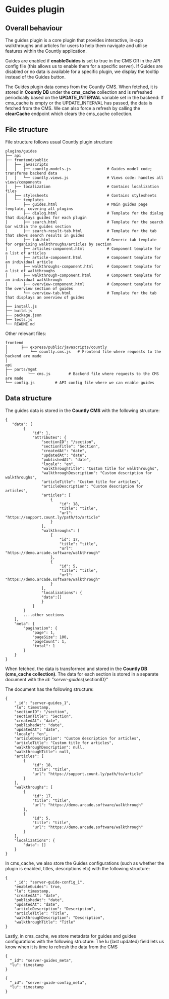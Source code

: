 # Guides plugin

## Overall behaviour

The guides plugin is a core plugin that provides interactive, in-app walkthroughs and articles for users to help them navigate and utilise features within the Countly application.

Guides are enabled if **enableGuides** is set to true in the CMS OR in the API config file (this allows us to enable them for a specific server). If Guides are disabled or no data is available for a specific plugin, we display the tooltip instead of the Guides button.

The Guides plugin data comes from the Countly CMS. When fetched, it is stored in **Countly DB** under the **cms_cache** collection and is refreshed periodically based on the **UPDATE_INTERVAL** variable set in the backend:
If cms_cache is empty or the UPDATE_INTERVAL has passed, the data is fetched from the CMS. We can also force a refresh by calling the **clearCache** endpoint which clears the cms_cache collection.

## File structure

File structure follows usual Countly plugin structure

```
plugins/guides
├── api
├── frontend/public
│   ├── javascripts
│   │   ├── countly.models.js                # Guides model code; transforms backend data
│   │   └── countly.views.js                 # Views code: handles all views/components
│   ├── localization                         # Contains localization files
│   ├── stylesheets                          # Contains stylesheets
│   └── templates
│       ├── guides.html                      # Main guides page template, covering all plugins
│       ├── dialog.html                      # Template for the dialog that displays guides for each plugin
│       ├── search.html                      # Template for the search bar within the guides section
│       ├── search-result-tab.html           # Template for the tab that shows search results in guides
│       ├── tab.html                         # Generic tab template for organising walkthroughs/articles by section
│       ├── articles-component.html          # Component template for a list of articles
│       ├── article-component.html           # Component template for an individual article
│       ├── walkthroughs-component.html      # Component template for a list of walkthroughs
│       ├── walkthrough-component.html       # Component template for an individual walkthrough
│       ├── overview-component.html          # Component template for the overview section of guides
│       └── overview-tab.html                # Template for the tab that displays an overview of guides
│
├── install.js
├── build.js
├── package.json
├── tests.js
└── README.md
```

Other relevant files:

```
frontend
│      ├── express/public/javascripts/countly
│          └── countly.cms.js   # Frontend file where requests to the backend are made
│
api
├── parts/mgmt
│         └── cms.js        # Backend file where requests to the CMS are made
└── config.js         # API config file where we can enable guides

```

## Data structure

The guides data is stored in the **Countly CMS** with the following structure:
```
{
   "data": [
        {
            "id": 1,
            "attributes": {
                "sectionID": "/section",
                "sectionTitle": "Section",
                "createdAt": "date",
                "updatedAt": "date",
                "publishedAt": "date",
                "locale": "en",
                "walkthroughTitle": "Custom title for walkthroughs",
                "walkthroughDescription": "Custom description for walkthroughs",
                "articleTitle": "Custom title for articles",
                "articleDescription": "Custom description for articles",
                "articles": [
                    {
                        "id": 18,
                        "title": "title",
                        "url": "https://support.count.ly/path/to/article"
                    }
                ],
                "walkthroughs": [
                    {
                        "id": 17,
                        "title": "title",
                        "url": "https://demo.arcade.software/walkthrough"
                    },
                    {
                        "id": 5,
                        "title": "title",
                        "url": "https://demo.arcade.software/walkthrough"
                    }
                ],
                "localizations": {
                "data":[]
                }
            }
        }
        ....other sections
    ],
    "meta": {
        "pagination": {
            "page": 1,
            "pageSize": 100,
            "pageCount": 1,
            "total": 1
        }
    }
}

```

When fetched, the data is transformed and stored in the **Countly DB (cms_cache collection)**. The data for each section is stored in a separate document with the _id: "server-guides_{sectionID}"

The document has the following structure:
```
{
    "_id": "server-guides_1",
    "lu": timestamp, 
    "sectionID": "/section",
    "sectionTitle": "Section",
    "createdAt": "date",
    "publishedAt": "date",
    "updatedAt": "date",
    "locale": "en",
    "articleDescription": "Custom description for articles",
    "articleTitle": "Custom title for articles",
    "walkthroughDescription": null,
    "walkthroughTitle": null,
    "articles": [
        {
            "id": 18,
            "title": "title",
            "url": "https://support.count.ly/path/to/article"
        }
    ],
    "walkthroughs": [
        {
            "id": 17,
            "title": "title",
            "url": "https://demo.arcade.software/walkthrough"
        },
        {
            "id": 5,
            "title": "title",
            "url": "https://demo.arcade.software/walkthrough"
        }
    ],
    "localizations": {
        "data": []
    }
}

```
In cms_cache, we also store the Guides configurations (such as whether the plugin is enabled, titles, descriptions etc) with the following structure: 
```
{
    "_id": "server-guide-config_1",
    "enableGuides": true,
    "lu": timestamp,
    "createdAt": "date",
    "publishedAt": "date",
    "updatedAt": "date",
    "articleDescription": "Description",
    "articleTitle": "Title",
    "walkthroughDescription": "Description",
    "walkthroughTitle": "Title"
}
```

Lastly, in cms_cache, we store metadata for guides and guides configurations with the following structure:
The lu (last updated) field lets us know when it is time to refresh the data from the CMS
```
{
  "_id": "server-guides_meta",
  "lu": timestamp
}
```
```
{
  "_id": "server-guide-config_meta",
  "lu": timestamp
}
```
